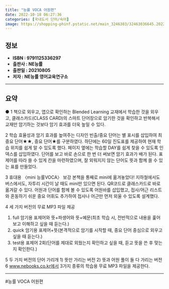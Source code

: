 ```yaml
---
title: "능률 VOCA 어원편"
date: 2022-10-18 06:27:36
categories: [국내도서 단어/숙어]
image: https://shopping-phinf.pstatic.net/main_3246303/32463036645.20220527042849.jpg
---
```


## **정보**

- **ISBN : 9791125336297**
- **출판사 : NE능률**
- **출판일 : 20210805**
- **저자 : NE능률 영어교육연구소**

------



## **요약**

● 1 책으로 외우고, 앱으로 확인하는 Blended Learning 교재에서 학습한 것을 외우고, 클래스카드(CLASS CARD)의 스마트 단어장으로 암기한 것을 확인하고 반복해서 교재만 암기하는 것보다 암기 효과를 더욱 높일 수 있다.

2 학습 효율성과 암기 효과를 높여주는 디자인 빈출/중요 단어는 별 표시를 삽입하여 최중요 단어★★, 중요 단어★를 구분하였다. 하단에는 60일 진도표를 제공하여 현재 학습 위치를 쉽게 알 수 있도록 했다. 페이지 옆에는 학습할 DAY를 쉽게 찾을 수 있도록 인덱스를 삽입하였다. 단어를 보고 바로 손으로 한 번 더 써보면 암기 효과가 배가 된다. 표제어를 따라 쓸 수 있게 칸을 마련하였으며, 잘 외워지지 않는 단어도 뜻과 함께 쓸 수 있는 표를 만들었다.

3 휴대용 〈mini 능률VOCA〉 보강 본책을 통째로 mini에 옮겨놓았다! 지하철에서도 버스에서도, 자투리 시간이 날 때도 mini만 있으면 된다. QR코드로 클래스카드로 바로 옮겨갈 수 있다. 어원과 단어를 함께 볼 수 있도록 어원바를 삽입했고, 접사/어근 리스트와 혼동하기 쉬운 중요 어휘도 추가하여 접사나 어근만 먼저 외울 수 있도록 설계했다. 

4 세 가지 버전의 무료 MP3 파일 제공
 1) full 암기용 표제어와 뜻+파생어와 뜻+예문(최초 학습 시, 전반적으로 내용을 훑어보고 이해하고 싶을 때 듣는다.)
 2) quick 암기용 표제어+뜻(본격적으로 암기를 시작할 때, 중요 단어 중심으로 외우고 싶을 때 듣는다.)
 3) test용 표제어 2회(단어를 제대로 외웠는지 확인하고 싶을 때, 듣고 뜻을 쓴 후 맞는지 확인한다.)

5 두 가지 버전의 단어 가리개 1) 뜻만 가리는 버전 2) 뜻과 어원 풀이 둘 다 가리는 버전
6 www.nebooks.co.kr에서 3가지 종류의 학습용 무료 MP3 파일을 제공한다.

------

#능률 VOCA 어원편



